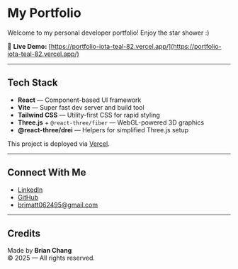# My Portfolio

Welcome to my personal developer portfolio!
Enjoy the star shower :)

🔗 **Live Demo:** [https://portfolio-iota-teal-82.vercel.app/](https://portfolio-iota-teal-82.vercel.app/)

---

## Tech Stack

- **React** — Component-based UI framework
- **Vite** — Super fast dev server and build tool
- **Tailwind CSS** — Utility-first CSS for rapid styling
- **Three.js** + `@react-three/fiber` — WebGL-powered 3D graphics
- **@react-three/drei** — Helpers for simplified Three.js setup


This project is deployed via [Vercel](https://vercel.com/). 

---

## Connect With Me

- [LinkedIn](https://www.linkedin.com/in/ch4ng)
- [GitHub](https://github.com/brimatt16219)
- brimatt062495@gmail.com

---

## Credits

Made by **Brian Chang**  
© 2025 — All rights reserved.
